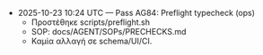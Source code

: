 - 2025-10-23 10:24 UTC — Pass AG84: Preflight typecheck (ops)
  - Προστέθηκε scripts/preflight.sh
  - SOP: docs/AGENT/SOPs/PRECHECKS.md
  - Καμία αλλαγή σε schema/UI/CI.

